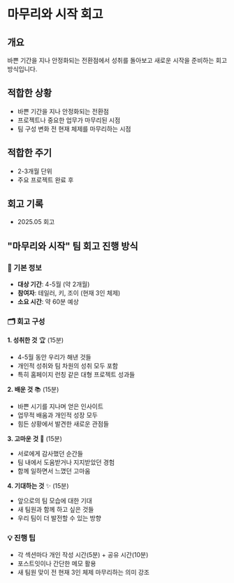 # 마무리와 시작 회고

## 개요
바쁜 기간을 지나 안정화되는 전환점에서 성취를 돌아보고 새로운 시작을 준비하는 회고 방식입니다.

## 적합한 상황
- 바쁜 기간을 지나 안정화되는 전환점
- 프로젝트나 중요한 업무가 마무리된 시점
- 팀 구성 변화 전 현재 체제를 마무리하는 시점

## 적합한 주기
- 2-3개월 단위
- 주요 프로젝트 완료 후

## 회고 기록
- 2025.05 회고

## "마무리와 시작" 팀 회고 진행 방식

### 📅 기본 정보

- **대상 기간**: 4-5월 (약 2개월)
- **참여자**: 테일러, 키, 조이 (현재 3인 체제)
- **소요 시간**: 약 60분 예상

### 🗂️ 회고 구성

**1. 성취한 것** 🏆 (15분)

- 4-5월 동안 우리가 해낸 것들
- 개인적 성취와 팀 차원의 성취 모두 포함
- 특히 홈페이지 런칭 같은 대형 프로젝트 성과들

**2. 배운 것** 📚 (15분)

- 바쁜 시기를 지나며 얻은 인사이트
- 업무적 배움과 개인적 성장 모두
- 힘든 상황에서 발견한 새로운 관점들

**3. 고마운 것** 💝 (15분)

- 서로에게 감사했던 순간들
- 팀 내에서 도움받거나 지지받았던 경험
- 함께 일하면서 느꼈던 고마움

**4. 기대하는 것** ✨ (15분)

- 앞으로의 팀 모습에 대한 기대
- 새 팀원과 함께 하고 싶은 것들
- 우리 팀이 더 발전할 수 있는 방향

### 💡 진행 팁

- 각 섹션마다 개인 작성 시간(5분) + 공유 시간(10분)
- 포스트잇이나 간단한 메모 활용
- 새 팀원 맞이 전 현재 3인 체제 마무리하는 의미 강조